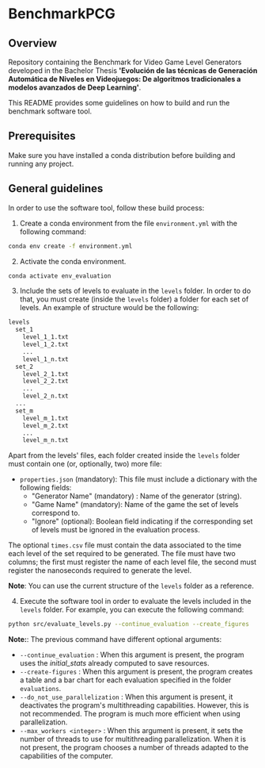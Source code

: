 # BenchmarkPCG

## Overview

Repository containing the Benchmark for Video Game Level Generators developed in the Bachelor Thesis **'Evolución de las técnicas de Generación Automática de Niveles en Videojuegos: De algoritmos tradicionales a modelos avanzados de Deep Learning'**.

This README provides some guidelines on how to build and run the benchmark software tool.

## Prerequisites

Make sure you have installed a conda distribution before building and running any project.

## General guidelines

In order to use the software tool, follow these build process:

1. Create a conda environment from the file `environment.yml` with the following command:

```bash
conda env create -f environment.yml
```

2. Activate the conda environment.

```bash
conda activate env_evaluation
```

3. Include the sets of levels to evaluate in the `levels` folder. In order to do that, you must create (inside the `levels` folder) a folder for each set of levels. An example of structure would be the following:

```bash
levels
  set_1
    level_1_1.txt
    level_1_2.txt
    ...
    level_1_n.txt
  set_2
    level_2_1.txt
    level_2_2.txt
    ...
    level_2_n.txt
  ...
  set_m
    level_m_1.txt
    level_m_2.txt
    ...
    level_m_n.txt
```

Apart from the levels' files, each folder created inside the `levels` folder must contain one (or, optionally, two) more file:

* `properties.json` (mandatory): This file must include a dictionary with the following fields:
  * "Generator Name" (mandatory) : Name of the generator (string).
  * "Game Name" (mandatory): Name of the game the set of levels correspond to.
  * "Ignore" (optional): Boolean field indicating if the corresponding set of levels must be ignored in the evaluation process.
  
The optional `times.csv` file must contain the data associated to the time each level of the set required to be generated. The file must have two columns; the first must register the name of each level file, the second must register the nanoseconds required to generate the level.

**Note**: You can use the current structure of the `levels` folder as a reference.

4. Execute the software tool in order to evaluate the levels included in the `levels` folder. For example, you can execute the following command:

```bash
python src/evaluate_levels.py --continue_evaluation --create_figures
```

**Note:**: The previous command have different optional arguments:
   * `--continue_evaluation` : When this argument is present, the program uses the _initial\_stats_ already computed to save resources.
   * `--create-figures` : When this argument is present, the program creates a table and a bar chart for each evaluation specified in the folder `evaluations`.
   * `--do_not_use_parallelization` : When this argument is present, it deactivates the program's multithreading capabilities. However, this is not recommended. The program is much more efficient when using parallelization.
   * `--max_workers <integer>` : When this argument is present, it sets the number of threads to use for multithreading parallelization. When it is not present, the program chooses a number of threads adapted to the capabilities of the computer.
